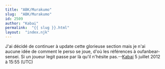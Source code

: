 ```yaml
---
title: "ABK/Murakumo"
slug:  "ABK/Murakumo"
id: 2509
author: "Kabai"
permalink:  "{{ slug }}.html"
layout:  "index.njk"
---
```


J'ai décidé de continuer à update cette glorieuse section mais je n'ai
aucune idée de comment le perso se joue, d'où les références à
oufanbear-sensei. Si un joueur legit passe par là qu'il n'hésite
pas.--[Kabai](Utilisateur:Kabai "wikilink") 5 juillet 2012 à 15:55 (UTC)
